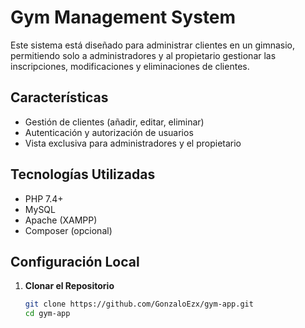# Gym Management System

Este sistema está diseñado para administrar clientes en un gimnasio, permitiendo solo a administradores y al propietario gestionar las inscripciones, modificaciones y eliminaciones de clientes.

## Características

- Gestión de clientes (añadir, editar, eliminar)
- Autenticación y autorización de usuarios
- Vista exclusiva para administradores y el propietario

## Tecnologías Utilizadas

- PHP 7.4+
- MySQL
- Apache (XAMPP)
- Composer (opcional)

## Configuración Local

1. **Clonar el Repositorio**

   ```bash
   git clone https://github.com/GonzaloEzx/gym-app.git
   cd gym-app
